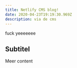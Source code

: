 ```yaml
---
title: Netlify CMS blog!
date: 2020-04-23T19:19:30.969Z
description: via de cms
---
```

fuck yeeeeeee

## Subtitel

Meer content